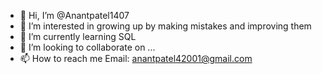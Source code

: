 - 👋 Hi, I’m @Anantpatel1407
- 👀 I’m interested in growing up by making mistakes and improving them
- 🌱 I’m currently learning SQL
- 💞️ I’m looking to collaborate on ...
- 📫 How to reach me Email: anantpatel42001@gmail.com

<!---
Anantpatel1407/Anantpatel1407 is a ✨ special ✨ repository because its `README.md` (this file) appears on your GitHub profile.
You can click the Preview link to take a look at your changes.
